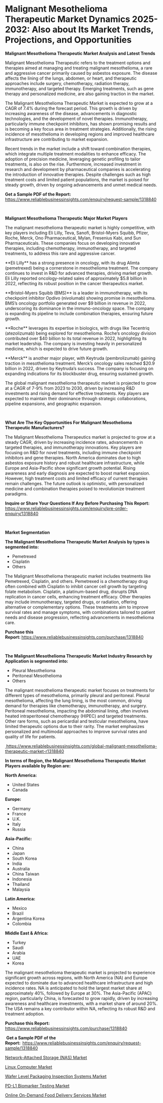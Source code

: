 <p><h1>Malignant Mesothelioma Therapeutic Market Dynamics 2025-2032: Also about Its Market Trends, Projections, and Opportunities</h1></p><p><strong>Malignant Mesothelioma Therapeutic Market Analysis and Latest Trends</strong></p>
<p><p>Malignant Mesothelioma Therapeutic refers to the treatment options and therapies aimed at managing and treating malignant mesothelioma, a rare and aggressive cancer primarily caused by asbestos exposure. The disease affects the lining of the lungs, abdomen, or heart, and therapeutic approaches include surgery, chemotherapy, radiation therapy, immunotherapy, and targeted therapy. Emerging treatments, such as gene therapy and personalized medicine, are also gaining traction in the market.</p><p>The Malignant Mesothelioma Therapeutic Market is expected to grow at a CAGR of 7.4% during the forecast period. This growth is driven by increasing awareness of the disease, advancements in diagnostic technologies, and the development of novel therapies. Immunotherapy, particularly immune checkpoint inhibitors, has shown promising results and is becoming a key focus area in treatment strategies. Additionally, the rising incidence of mesothelioma in developing regions and improved healthcare infrastructure are contributing to market expansion.</p><p>Recent trends in the market include a shift toward combination therapies, which integrate multiple treatment modalities to enhance efficacy. The adoption of precision medicine, leveraging genetic profiling to tailor treatments, is also on the rise. Furthermore, increased investment in research and development by pharmaceutical companies is accelerating the introduction of innovative therapies. Despite challenges such as high treatment costs and limited patient populations, the market is poised for steady growth, driven by ongoing advancements and unmet medical needs.</p></p>
<p><strong>Get a Sample PDF of the Report:&nbsp;</strong> <a href="https://www.reliablebusinessinsights.com/enquiry/request-sample/1318840?utm_campaign=1113&utm_medium=2&utm_source=Github&utm_content=ia&utm_term=20012025&utm_id=malignant-mesothelioma-therapeutic">https://www.reliablebusinessinsights.com/enquiry/request-sample/1318840</a></p>
<p>&nbsp;</p>
<p><strong>Malignant Mesothelioma Therapeutic Major Market Players</strong></p>
<p><p>The malignant mesothelioma therapeutic market is highly competitive, with key players including Eli Lilly, Teva, Sanofi, Bristol-Myers Squibb, Pfizer, Roche, Merck, Ono Pharmaceutical, Mylan, Fresenius Kabi, and Sun Pharmaceuticals. These companies focus on developing innovative therapies, including chemotherapy, immunotherapy, and targeted treatments, to address this rare and aggressive cancer.</p><p>**Eli Lilly** has a strong presence in oncology, with its drug Alimta (pemetrexed) being a cornerstone in mesothelioma treatment. The company continues to invest in R&D for advanced therapies, driving market growth. Eli Lilly reported oncology-related sales of approximately $5.8 billion in 2022, reflecting its robust position in the cancer therapeutics market.</p><p>**Bristol-Myers Squibb (BMS)** is a leader in immunotherapy, with its checkpoint inhibitor Opdivo (nivolumab) showing promise in mesothelioma. BMS’s oncology portfolio generated over $9 billion in revenue in 2022, underscoring its dominance in the immuno-oncology space. The company is expanding its pipeline to include combination therapies, ensuring future growth.</p><p>**Roche** leverages its expertise in biologics, with drugs like Tecentriq (atezolizumab) being explored for mesothelioma. Roche’s oncology division contributed over $40 billion to its total revenue in 2022, highlighting its market leadership. The company is investing heavily in personalized medicine, which is expected to drive future growth.</p><p>**Merck** is another major player, with Keytruda (pembrolizumab) gaining traction in mesothelioma treatment. Merck’s oncology sales reached $20.9 billion in 2022, driven by Keytruda’s success. The company is focusing on expanding indications for its blockbuster drug, ensuring sustained growth.</p><p>The global malignant mesothelioma therapeutic market is projected to grow at a CAGR of 7-9% from 2023 to 2030, driven by increasing R&D investments and rising demand for effective treatments. Key players are expected to maintain their dominance through strategic collaborations, pipeline expansions, and geographic expansion.</p></p>
<p>&nbsp;</p>
<p><strong>What Are The Key Opportunities For Malignant Mesothelioma Therapeutic Manufacturers?</strong></p>
<p><p>The Malignant Mesothelioma Therapeutics market is projected to grow at a steady CAGR, driven by increasing incidence rates, advancements in targeted therapies, and immunotherapy innovations. Key players are focusing on R&D for novel treatments, including immune checkpoint inhibitors and gene therapies. North America dominates due to high asbestos exposure history and robust healthcare infrastructure, while Europe and Asia-Pacific show significant growth potential. Rising awareness and early diagnosis are expected to boost market expansion. However, high treatment costs and limited efficacy of current therapies remain challenges. The future outlook is optimistic, with personalized medicine and combination therapies poised to revolutionize treatment paradigms.</p></p>
<p><strong>Inquire or Share Your Questions If Any Before Purchasing This Report:</strong> <a href="https://www.reliablebusinessinsights.com/enquiry/pre-order-enquiry/1318840?utm_campaign=1113&utm_medium=2&utm_source=Github&utm_content=ia&utm_term=20012025&utm_id=malignant-mesothelioma-therapeutic">https://www.reliablebusinessinsights.com/enquiry/pre-order-enquiry/1318840</a></p>
<p>&nbsp;</p>
<p><strong>Market Segmentation</strong></p>
<p><strong>The Malignant Mesothelioma Therapeutic Market Analysis by types is segmented into:</strong></p>
<p><ul><li>Pemetrexed</li><li>Cisplatin</li><li>Others</li></ul></p>
<p><p>The Malignant Mesothelioma therapeutic market includes treatments like Pemetrexed, Cisplatin, and others. Pemetrexed is a chemotherapy drug often combined with Cisplatin to inhibit cancer cell growth by targeting folate metabolism. Cisplatin, a platinum-based drug, disrupts DNA replication in cancer cells, enhancing treatment efficacy. Other therapies may include immunotherapy, targeted drugs, or radiation, offering alternative or complementary options. These treatments aim to improve survival rates and manage symptoms, with combinations tailored to patient needs and disease progression, reflecting advancements in mesothelioma care.</p></p>
<p><strong>Purchase this Report:&nbsp;</strong><a href="https://www.reliablebusinessinsights.com/purchase/1318840?utm_campaign=1113&utm_medium=2&utm_source=Github&utm_content=ia&utm_term=20012025&utm_id=malignant-mesothelioma-therapeutic">https://www.reliablebusinessinsights.com/purchase/1318840</a></p>
<p>&nbsp;</p>
<p><strong>The Malignant Mesothelioma Therapeutic Market Industry Research by Application is segmented into:</strong></p>
<p><ul><li>Pleural Mesothelioma</li><li>Peritoneal Mesothelioma</li><li>Others</li></ul></p>
<p><p>The malignant mesothelioma therapeutic market focuses on treatments for different types of mesothelioma, primarily pleural and peritoneal. Pleural mesothelioma, affecting the lung lining, is the most common, driving demand for therapies like chemotherapy, immunotherapy, and surgery. Peritoneal mesothelioma, impacting the abdominal lining, often involves heated intraperitoneal chemotherapy (HIPEC) and targeted treatments. Other rare forms, such as pericardial and testicular mesothelioma, have limited therapeutic options due to their rarity. The market emphasizes personalized and multimodal approaches to improve survival rates and quality of life for patients.</p></p>
<p><a href="https://www.reliablebusinessinsights.com/global-malignant-mesothelioma-therapeutic-market-r1318840?utm_campaign=1113&utm_medium=2&utm_source=Github&utm_content=ia&utm_term=20012025&utm_id=malignant-mesothelioma-therapeutic">&nbsp;https://www.reliablebusinessinsights.com/global-malignant-mesothelioma-therapeutic-market-r1318840</a></p>
<p><strong>In terms of Region, the Malignant Mesothelioma Therapeutic Market Players available by Region are:</strong></p>
<p>
    <p> <strong> North America: </strong>
        <ul>
            <li>United States</li>
            <li>Canada</li>
        </ul>
        </p> 
    <p> <strong> Europe: </strong>
        <ul>
            <li>Germany</li>
            <li>France</li>
            <li>U.K.</li>
            <li>Italy</li>
            <li>Russia</li>
        </ul>
        </p> 
    <p> <strong> Asia-Pacific: </strong>
        <ul>
            <li>China</li>
            <li>Japan</li>
            <li>South Korea</li>
            <li>India</li>
            <li>Australia</li>
            <li>China Taiwan</li>
            <li>Indonesia</li>
            <li>Thailand</li>
            <li>Malaysia</li>
        </ul>
        </p> 
    <p> <strong> Latin America: </strong>
        <ul>
            <li>Mexico</li>
            <li>Brazil</li>
            <li>Argentina Korea</li>
            <li>Colombia</li>
        </ul>
        </p> 
    <p> <strong> Middle East & Africa: </strong>
        <ul>
            <li>Turkey</li>
            <li>Saudi</li>
            <li>Arabia</li>
            <li>UAE</li>
            <li>Korea</li>
        </ul>
    </p>
    </p>
<p><p>The malignant mesothelioma therapeutic market is projected to experience significant growth across regions, with North America (NA) and Europe expected to dominate due to advanced healthcare infrastructure and high incidence rates. NA is anticipated to hold the largest market share at approximately 40%, followed by Europe at 30%. The Asia-Pacific (APAC) region, particularly China, is forecasted to grow rapidly, driven by increasing awareness and healthcare investments, with a market share of around 20%. The USA remains a key contributor within NA, reflecting its robust R&D and treatment adoption.</p></p>
<p><strong>Purchase this Report: </strong><a href="https://www.reliablebusinessinsights.com/purchase/1318840?utm_campaign=1113&utm_medium=2&utm_source=Github&utm_content=ia&utm_term=20012025&utm_id=malignant-mesothelioma-therapeutic">https://www.reliablebusinessinsights.com/purchase/1318840</a></p>
<p>&nbsp;<strong>Get a Sample PDF of the Report:&nbsp;&nbsp;</strong><a href="https://www.reliablebusinessinsights.com/enquiry/request-sample/1318840?utm_campaign=1113&utm_medium=2&utm_source=Github&utm_content=ia&utm_term=20012025&utm_id=malignant-mesothelioma-therapeutic">https://www.reliablebusinessinsights.com/enquiry/request-sample/1318840</a></p>
<p><strong></strong></p>
<p><p><a href="https://www.linkedin.com/pulse/unveiling-network-attached-storage-nas-market-drivers-himtf?utm_campaign=1113&utm_medium=2&utm_source=Github&utm_content=ia&utm_term=20012025&utm_id=malignant-mesothelioma-therapeutic">Network-Attached Storage (NAS) Market</a></p><p><a href="https://www.linkedin.com/pulse/exploring-linux-computer-market-dynamics-global-trends-owsyf?utm_campaign=1113&utm_medium=2&utm_source=Github&utm_content=ia&utm_term=20012025&utm_id=malignant-mesothelioma-therapeutic">Linux Computer Market</a></p><p><a href="https://github.com/edacruz6/Market-Research-Report-List-1/blob/main/wafer-level-packaging-inspection-systems-market.md?utm_campaign=1113&utm_medium=2&utm_source=Github&utm_content=ia&utm_term=20012025&utm_id=malignant-mesothelioma-therapeutic">Wafer Level Packaging Inspection Systems Market</a></p><p><a href="https://github.com/seanmcma708/Market-Research-Report-List-1/blob/main/pd-l1-biomarker-testing-market.md?utm_campaign=1113&utm_medium=2&utm_source=Github&utm_content=ia&utm_term=20012025&utm_id=malignant-mesothelioma-therapeutic">PD-L1 Biomarker Testing Market</a></p><p><a href="https://www.linkedin.com/pulse/thorough-analysis-online-on-demand-food-delivery-services-a5m4f?utm_campaign=1113&utm_medium=2&utm_source=Github&utm_content=ia&utm_term=20012025&utm_id=malignant-mesothelioma-therapeutic">Online On-Demand Food Delivery Services Market</a></p></p>